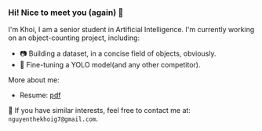 ### Hi! Nice to meet you (again) 👋
I'm Khoi, I am a senior student in Artificial Intelligence.
I'm currently working on an object-counting project, including:
  - 📷 Building a dataset, in a concise field of objects, obviously.
  - 🔬 Fine-tuning a YOLO model(and any other competitor).

More about me: 
- Resume: [pdf]([url](https://nguyenthekhoig7.github.io/nguyenthekhoig7/TheKhoi_Resume_20231108.pdf))
  
📧 If you have similar interests, feel free to contact me at: `nguyenthekhoig7@gmail.com`.

<!--
**nguyenthekhoig7/nguyenthekhoig7** is a ✨ _special_ ✨ repository because its `README.md` (this file) appears on your GitHub profile.

Here are some ideas to get you started:

- 🔭 I’m currently working on ...
- 🌱 I’m currently learning ...
- 👯 I’m looking to collaborate on ...
- 🤔 I’m looking for help with ...
- 💬 Ask me about ...
- 📫 How to reach me: ...
- 😄 Pronouns: ...
- ⚡ Fun fact: ...
-->
